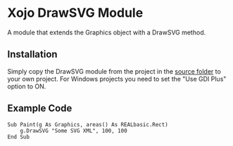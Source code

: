 Xojo DrawSVG Module
===================

A module that extends the Graphics object with a DrawSVG method.

Installation
------------

Simply copy the DrawSVG module from the project in the [source folder](https://github.com/Zoclee/xojo-drawsvg/tree/master/source) to your own project. For Windows projects you need to set the "Use GDI Plus" option to ON.

Example Code
------------

	Sub Paint(g As Graphics, areas() As REALbasic.Rect)
		g.DrawSVG "Some SVG XML", 100, 100
	End Sub
